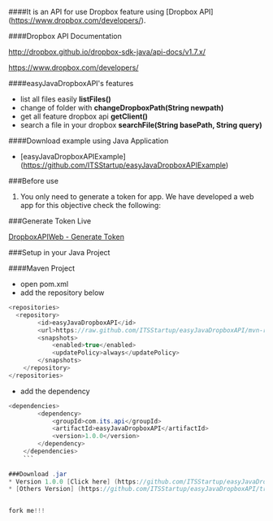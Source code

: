 ####It is an API for use Dropbox feature using [Dropbox API] (https://www.dropbox.com/developers/).  

####Dropbox API Documentation 

http://dropbox.github.io/dropbox-sdk-java/api-docs/v1.7.x/


https://www.dropbox.com/developers/

####easyJavaDropboxAPI's features 

* list all files easily **listFiles()**
* change of folder with **changeDropboxPath(String newpath)**
* get all feature dropbox api **getClient()**
* search a file in your dropbox **searchFile(String basePath, String query)**

####Download example using Java Application 

* [easyJavaDropboxAPIExample] (https://github.com/ITSStartup/easyJavaDropboxAPIExample)

###Before use

1. You only need to generate a token for app. We have developed a web app for this objective check the following:

###Generate Token Live

[DropboxAPIWeb - Generate Token](http://apps.camilolopes.com.br/dpboxapiweb/)

###Setup in your Java Project

####Maven Project
* open pom.xml 
* add the repository below
```java
<repositories>
  <repository>
        <id>easyJavaDropboxAPI</id>
        <url>https://raw.github.com/ITSStartup/easyJavaDropboxAPI/mvn-repo</url>
        <snapshots>
            <enabled>true</enabled>
            <updatePolicy>always</updatePolicy>
        </snapshots>
    </repository>
</repositories>
```

* add the dependency 
```java
<dependencies>
		<dependency>
			<groupId>com.its.api</groupId>
			<artifactId>easyJavaDropboxAPI</artifactId>
			<version>1.0.0</version>
		</dependency>
	</dependencies>
	```
	
###Download .jar 
* Version 1.0.0 [Click here] (https://github.com/ITSStartup/easyJavaDropboxAPI/blob/mvn-repo/com/its/api/easyJavaDropboxAPI/1.0.0/easyJavaDropboxAPI-1.0.0.jar?raw=true)
* [Others Version] (https://github.com/ITSStartup/easyJavaDropboxAPI/tree/mvn-repo/com/its/api/easyJavaDropboxAPI)


fork me!!! 




